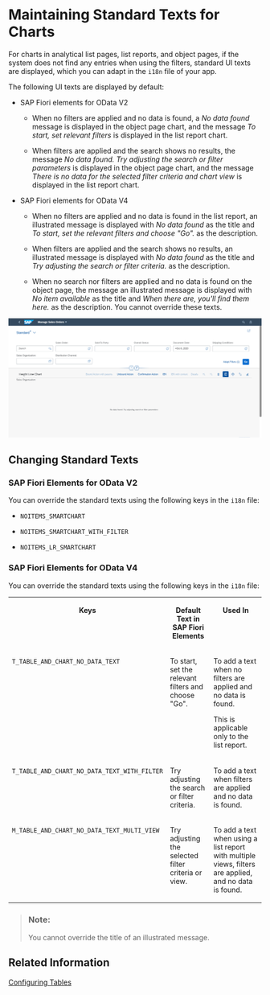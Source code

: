 <!-- loio37cd601a771f4c21a7d4a5087a607b7d -->

# Maintaining Standard Texts for Charts

For charts in analytical list pages, list reports, and object pages, if the system does not find any entries when using the filters, standard UI texts are displayed, which you can adapt in the `i18n` file of your app.

The following UI texts are displayed by default:

-   SAP Fiori elements for OData V2
    -   When no filters are applied and no data is found, a *No data found* message is displayed in the object page chart, and the message *To start, set relevant filters* is displayed in the list report chart.

    -   When filters are applied and the search shows no results, the message *No data found. Try adjusting the search or filter parameters* is displayed in the object page chart, and the message *There is no data for the selected filter criteria and chart view* is displayed in the list report chart.


-   SAP Fiori elements for OData V4
    -   When no filters are applied and no data is found in the list report, an illustrated message is displayed with *No data found* as the title and *To start, set the relevant filters and choose "Go".* as the description.

    -   When filters are applied and the search shows no results, an illustrated message is displayed with *No data found* as the title and *Try adjusting the search or filter criteria.* as the description.

    -   When no search nor filters are applied and no data is found on the object page, the message an illustrated message is displayed with *No item available* as the title and *When there are, you'll find them here.* as the description. You cannot override these texts.



![](images/NoDataText_SmartChart_fea3841.png)



<a name="loio37cd601a771f4c21a7d4a5087a607b7d__section_sjr_gxk_r4b"/>

## Changing Standard Texts



### SAP Fiori Elements for OData V2

You can override the standard texts using the following keys in the `i18n` file:

-   `NOITEMS_SMARTCHART`

-   `NOITEMS_SMARTCHART_WITH_FILTER`

-   `NOITEMS_LR_SMARTCHART`




### SAP Fiori Elements for OData V4

You can override the standard texts using the following keys in the `i18n` file:


<table>
<tr>
<th valign="top">

Keys

</th>
<th valign="top">

Default Text in SAP Fiori Elements

</th>
<th valign="top">

Used In

</th>
</tr>
<tr>
<td valign="top">

`T_TABLE_AND_CHART_NO_DATA_TEXT`

</td>
<td valign="top">

To start, set the relevant filters and choose "Go".

</td>
<td valign="top">

To add a text when no filters are applied and no data is found.

This is applicable only to the list report.

</td>
</tr>
<tr>
<td valign="top">

`T_TABLE_AND_CHART_NO_DATA_TEXT_WITH_FILTER`

</td>
<td valign="top">

Try adjusting the search or filter criteria.

</td>
<td valign="top">

To add a text when filters are applied and no data is found.

</td>
</tr>
<tr>
<td valign="top">

`M_TABLE_AND_CHART_NO_DATA_TEXT_MULTI_VIEW`

</td>
<td valign="top">

Try adjusting the selected filter criteria or view.

</td>
<td valign="top">

To add a text when using a list report with multiple views, filters are applied, and no data is found.

</td>
</tr>
</table>

> ### Note:  
> You cannot override the title of an illustrated message.



<a name="loio37cd601a771f4c21a7d4a5087a607b7d__section_icw_ffx_1lb"/>

## Related Information

[Configuring Tables](configuring-tables-f4eb70f.md)

